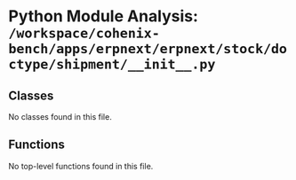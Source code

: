 # Python Module Analysis: `/workspace/cohenix-bench/apps/erpnext/erpnext/stock/doctype/shipment/__init__.py`

## Classes

No classes found in this file.


## Functions

No top-level functions found in this file.
